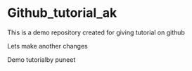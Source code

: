 # Github_tutorial_ak

This is a demo repository created 
for giving tutorial on github

Lets make another changes

Demo tutorialby puneet